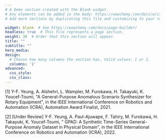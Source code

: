 ```yaml
---
# A Demo section created with the Blank widget.
# Any elements can be added in the body: https://wowchemy.com/docs/writing-markdown-latex/
# Add more sections by duplicating this file and customizing to your requirements.

widget: blank  # See https://wowchemy.com/docs/page-builder/
headless: true  # This file represents a page section.
weight: 30  # Order that this section will appear.
title: ""
subtitle: ""
hero_media: 
design:
  # Choose how many columns the section has. Valid values: 1 or 2.
  columns: '1'
advanced:
  css_style:
  css_class:
---
```


[1] Y-F. Yeung, A. Alshehri, L. Wampler, M. Furokawa, H. Takayuki, K. Youcef-Toumi, "A General-Purpose Anomalous Scenario Synthesizer for Rotary Equipment", in the IEEE International Conference on Robotics and Automation (ICRA), Automation Award Finalist, 2021. 

[2] [Under Review] Y-F. Yeung, A. Paul-Ajuwape, F. Tahiry, M. Furokawa, H. Takayuki, K. Youcef-Toumi, " GPAD: A Synthetic Time-Series General-Purpose Anomaly Dataset in Physical Domain", in the IEEE International Conference on Robotics and Automation (ICRA), 2022.
